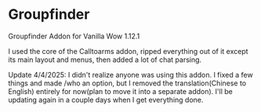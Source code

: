 # Groupfinder
Groupfinder Addon for Vanilla Wow 1.12.1

I used the core of the Calltoarms addon, ripped everything out of it except its main layout and menus, then added a lot of chat parsing.

Update 4/4/2025: I didn't realize anyone was using this addon. I fixed a few things and made /who an option, but I removed the translation(Chinese to English) entirely for now(plan to move it into a separate addon). I'll be updating again in a couple days when I get everything done.
